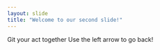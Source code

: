 ```yaml
---
layout: slide
title: "Welcome to our second slide!"
---
```

Git your act together
Use the left arrow to go back!
